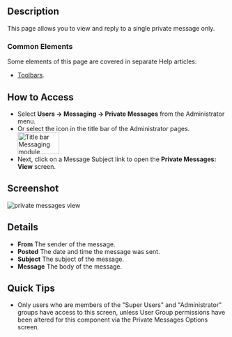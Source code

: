 <!-- Filename: Help4.x:Private_Messages:_Read / Display title: Private Messages: View -->

## Description

This page allows you to view and reply to a single private message only.

### Common Elements

Some elements of this page are covered in separate Help articles:

* [Toolbars](jdocmanual?article=help/common-elements/toolbars).

## How to Access

- Select **Users → Messaging → Private Messages** from the
  Administrator menu.
- Or select the icon in the title bar of the Administrator pages.
    <img
    src="https://docs.joomla.org/images/b/bf/Help-4x-Components-Messaging-Read-mymessages-subscreen-en.png"
    decoding="async" data-file-width="95" data-file-height="50" width="95"
    height="50"
    alt="Title bar Messaging module" />
- Next, click on a Message Subject link to open the **Private Messages:
  View** screen.

## Screenshot

![private messages view](../../../en/images/private-messages/private-messages-view.png)

## Details

- **From** The sender of the message.
- **Posted** The date and time the message was sent.
- **Subject** The subject of the message.
- **Message** The body of the message.

## Quick Tips

- Only users who are members of the "Super Users" and "Administrator"
  groups have access to this screen, unless User Group permissions have been 
  altered for this component via the Private Messages Options screen.
